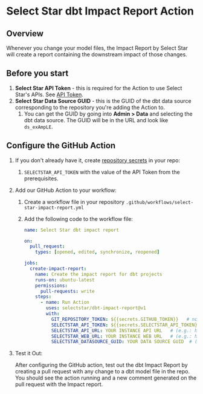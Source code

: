 # Select Star dbt Impact Report Action

## Overview

Whenever you change your model files, the Impact Report by Select Star will create a report containing the downstream impact of those changes.

## Before you start

1. **Select Star API Token** - this is required for the Action to use Select Star's APIs. See [API Token](https://docs.selectstar.com/select-star-api/authentication).
2. **Select Star Data Source GUID** - this is the GUID of the dbt data source corresponding to the repository you're adding the Action to.
   1. You can get the GUID by going into **Admin > Data** and selecting the dbt data source. The GUID will be in the URL and look like `ds_exAmpLE`.

## Configure the GitHub Action

1. If you don't already have it, create [repository secrets](https://docs.github.com/en/actions/security-guides/using-secrets-in-github-actions) in your repo:

   1. `SELECTSTAR_API_TOKEN` with the value of the API Token from the prerequisites.

2. Add our GitHub Action to your workflow:

   1. Create a workflow file in your repository `.github/workflows/select-star-impact-report.yml`
 
   2. Add the following code to the workflow file:

      ```yaml
      name: Select Star dbt impact report
   
      on:
        pull_request:
          types: [opened, edited, synchronize, reopened]
   
      jobs:
        create-impact-report:
          name: Create the impact report for dbt projects
          runs-on: ubuntu-latest
          permissions:
            pull-requests: write 
          steps:
            - name: Run Action
              uses: selectstar/dbt-impact-report@v1
              with:
                GIT_REPOSITORY_TOKEN: ${{secrets.GITHUB_TOKEN}}   # no need to change, GitHub will handle it as it is
                SELECTSTAR_API_TOKEN: ${{secrets.SELECTSTAR_API_TOKEN}}
                SELECTSTAR_API_URL: YOUR INSTANCE API URL   # (e.g.: https://api.production.selectstar.com/)
                SELECTSTAR_WEB_URL: YOUR INSTANCE WEB URL   # (e.g.: https://www.selectstar.com/)
                SELECTSTAR_DATASOURCE_GUID: YOUR DATA SOURCE GUID  # (e.g.: ds_aRjCTzAf4dPNigiV87Uggq)
      ```

3. Test it Out:

   After configuring the GitHub action, test out the dbt Impact Report by creating a pull request with any change to a dbt
model file in the repo. You should see the action running and a new comment generated on the pull request with
the Impact report.
